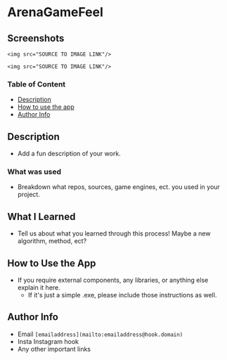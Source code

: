 # ArenaGameFeel

## Screenshots
```<img src="SOURCE TO IMAGE LINK"/>``` <!--Remove the ``` and the link will work-->

```<img src="SOURCE TO IMAGE LINK"/>``` <!--Remove the ``` and the link will work-->

### Table of Content
- [Description](https://github.com/New-UCCS/Template-design-1/blob/main/README.md#description)<!--Change this link to your repos unique link-->
- [How to use the app](https://github.com/New-UCCS/Template-design-1/blob/main/README.md#how-to-use-the-app)<!--Change this link to your repos unique link-->
- [Author Info](https://github.com/New-UCCS/Template-design-1/blob/main/README.md#author-info)<!--Change this link to your repos unique link-->

## Description
- Add a fun description of your work.

### What was used
- Breakdown what repos, sources, game engines, ect. you used in your project. 

## What I Learned
- Tell us about what you learned through this process! Maybe a new algorithm, method, ect?

## How to Use the App
- If you require external components, any libraries, or anything else explain it here. 
  - If it's just a simple .exe, please include those instructions as well.

## Author Info
- Email ```[emailaddress](mailto:emailaddress@hook.domain)```<!--Remove the ``` and the link will work-->
- Insta Instagram hook
- Any other important links
